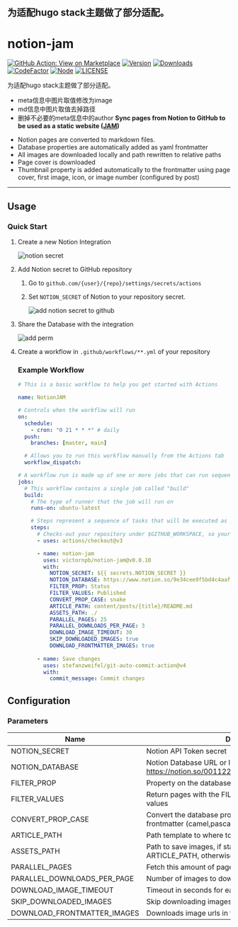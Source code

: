 
## 为适配hugo stack主题做了部分适配。

# notion-jam
<!-- badge -->
[![GitHub Action: View on Marketplace](https://img.shields.io/badge/GitHub%20Action-View_on_Marketplace-blue?style=flat-square&logo=github)](https://github.com/marketplace/actions/notion-jam)
[![Version](https://img.shields.io/npm/v/notion-jam.svg?style=flat-square)](https://www.npmjs.com/package/notion-jam)
[![Downloads](https://img.shields.io/npm/dt/notion-jam.svg?style=flat-square)](https://www.npmjs.com/package/notion-jam)
[![CodeFactor](https://www.codefactor.io/repository/github/victornpb/notion-jam/badge?style=flat-square)](https://www.codefactor.io/repository/github/victornpb/notion-jam)
[![Node](https://img.shields.io/node/v/notion-jam.svg?style=flat-square)](package.json)
[![LICENSE](https://img.shields.io/github/license/victornpb/notion-jam?style=flat-square)](LICENSE)
<!-- endbadge -->

为适配hugo stack主题做了部分适配。
* meta信息中图片取值修改为image
* md信息中图片取值去掉路径
* 删掉不必要的meta信息中的author
**Sync pages from Notion to GitHub to be used as a static website ([JAM][jamstack])**

- Notion pages are converted to markdown files.
- Database properties are automatically added as yaml frontmatter
- All images are downloaded locally and path rewritten to relative paths
- Page cover is downloaded
- Thumbnail property is added automatically to the frontmatter using page cover, first image, icon, or image number (configured by post)
---

## Usage

### Quick Start

1. Create a new Notion Integration
    
    ![notion secret](https://user-images.githubusercontent.com/3372598/168543273-8b592c0d-8459-4669-a608-4473edcd4a40.gif)

    
2. Add Notion secret to GitHub repository
    1. Go to `github.com/{user}/{repo}/settings/secrets/actions`
    2. Set `NOTION_SECRET` of Notion to your repository secret.
        
        ![add notion secret to github](https://user-images.githubusercontent.com/3372598/168543331-efb3a64a-d126-477d-84db-d05b22131ce4.gif)
    
3. Share the Database with the integration
    
    ![add perm](https://user-images.githubusercontent.com/3372598/168543407-b8d7373a-c6ea-4e2a-9eef-2a29f6a557bb.gif)
    
4. Create a workflow in `.github/workflows/**.yml` of your repository
    
    ### Example Workflow
    
    ```yaml
    # This is a basic workflow to help you get started with Actions
    
    name: NotionJAM
    
    # Controls when the workflow will run
    on:
      schedule:
        - cron: "0 21 * * *" # daily
      push:
        branches: [master, main]
    
      # Allows you to run this workflow manually from the Actions tab
      workflow_dispatch:
    
    # A workflow run is made up of one or more jobs that can run sequentially or in parallel
    jobs:
      # This workflow contains a single job called "build"
      build:
        # The type of runner that the job will run on
        runs-on: ubuntu-latest
    
        # Steps represent a sequence of tasks that will be executed as part of the job
        steps:
          # Checks-out your repository under $GITHUB_WORKSPACE, so your job can access it
          - uses: actions/checkout@v3
    
          - name: notion-jam
            uses: victornpb/notion-jam@v0.0.10
            with:
              NOTION_SECRET: ${{ secrets.NOTION_SECRET }}
              NOTION_DATABASE: https://www.notion.so/9e34cee9f5bd4c4aaf0d2eaf73ead47b
              FILTER_PROP: Status
              FILTER_VALUES: Published
              CONVERT_PROP_CASE: snake
              ARTICLE_PATH: content/posts/{title}/README.md
              ASSETS_PATH: ./
              PARALLEL_PAGES: 25
              PARALLEL_DOWNLOADS_PER_PAGE: 3
              DOWNLOAD_IMAGE_TIMEOUT: 30
              SKIP_DOWNLOADED_IMAGES: true
              DOWNLOAD_FRONTMATTER_IMAGES: true
          
          - name: Save changes
            uses: stefanzweifel/git-auto-commit-action@v4
            with:
              commit_message: Commit changes
    ```
    

## Configuration

### Parameters

| Name | Description | Required | Default |
| --- | --- | --- | --- |
| NOTION_SECRET | Notion API Token secret | ✅ |  |
| NOTION_DATABASE | Notion Database URL or ID (example: https://notion.so/00112233445566778899aabbccddeeff) | ✅ |  |
| FILTER_PROP | Property on the database used to query pages |  | Status |
| FILTER_VALUES | Return pages with the FILTER_PROP is equal this list of values |  | Ready,Published |
| CONVERT_PROP_CASE | Convert the database property names before adding to the frontmatter (camel,pascal,kebab,snake,none) |  | snake |
| ARTICLE_PATH | Path template to where to save markdown files |  | posts/{title}/README.md |
| ASSETS_PATH | Path to save images, if started with . will be relative to ARTICLE_PATH, otherwise absolute |  | ./ |
| PARALLEL_PAGES | Fetch this amount of pages in parallel |  | 25 |
| PARALLEL_DOWNLOADS_PER_PAGE | Number of images to download in parallel for each page |  | 3 |
| DOWNLOAD_IMAGE_TIMEOUT | Timeout in seconds for each image download |  | 30 |
| SKIP_DOWNLOADED_IMAGES | Skip downloading images if they already exist in the path |  | true |
| DOWNLOAD_FRONTMATTER_IMAGES | Downloads image urls in the frontmatter |  | true |


  [jamstack]: https://jamstack.org/what-is-jamstack/
